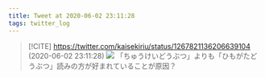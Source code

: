```yaml
---
title: Tweet at 2020-06-02 23:11:28
tags: twitter_log
---
```


> [!CITE] https://twitter.com/kaisekiriu/status/1267821136206639104 (2020-06-02 23:11:28)
> ![](https://twitter.com/kaisekiriu/status/1267821136206639104)
> 「ちゅうけいどうぶつ」よりも「ひもがたどうぶつ」読みの方が好まれていることが原因？
